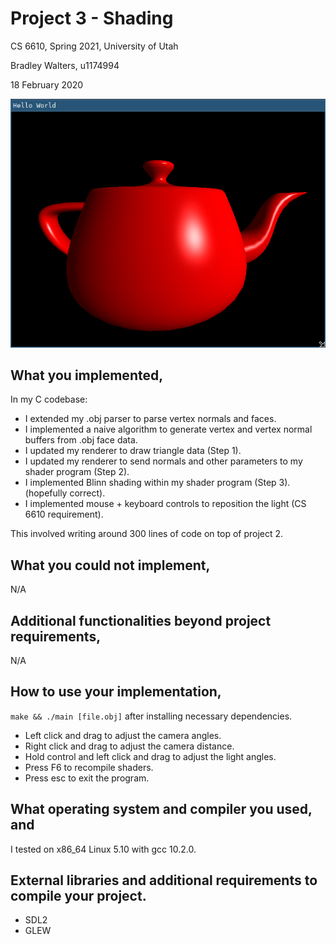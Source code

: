 # Project 3 - Shading
CS 6610, Spring 2021, University of Utah

Bradley Walters, u1174994

18 February 2020

![screenshot](./project3.png)

## What you implemented,
In my C codebase:
- I extended my .obj parser to parse vertex normals and faces.
- I implemented a naive algorithm to generate vertex and vertex normal buffers from .obj face data.
- I updated my renderer to draw triangle data (Step 1).
- I updated my renderer to send normals and other parameters to my shader program (Step 2).
- I implemented Blinn shading within my shader program (Step 3). (hopefully correct).
- I implemented mouse + keyboard controls to reposition the light (CS 6610 requirement).

This involved writing around 300 lines of code on top of project 2.

## What you could not implement,
N/A

## Additional functionalities beyond project requirements,
N/A

## How to use your implementation,
`make && ./main [file.obj]` after installing necessary dependencies.

- Left click and drag to adjust the camera angles.
- Right click and drag to adjust the camera distance.
- Hold control and left click and drag to adjust the light angles.
- Press F6 to recompile shaders.
- Press esc to exit the program.

## What operating system and compiler you used, and
I tested on x86_64 Linux 5.10 with gcc 10.2.0.

## External libraries and additional requirements to compile your project.
- SDL2
- GLEW
